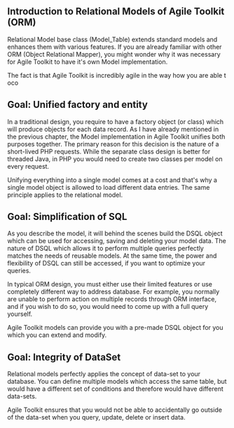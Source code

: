 ## Introduction to Relational Models of Agile Toolkit (ORM)

Relational Model base class (Model_Table) extends standard models and enhances them with various features. If you are already familiar with other ORM (Object Relational Mapper), you might wonder why it was necessary for Agile Toolkit to have it's own Model implementation.The fact is that Agile Toolkit is incredibly agile in the way how you are able t oco## Goal: Unified factory and entity	
In a traditional design, you require to have a factory object (or class) which will produce objects for each data record. As I have already mentioned in the previous chapter, the Model implementation in Agile Toolkit unifies both purposes together. The primary reason for this decision is the nature of a short-lived PHP requests. While the separate class design is better for threaded Java, in PHP you would need to create two classes per model on every request.Unifying everything into a single model comes at a cost and that's why a single model object is allowed to load different data entries. The same principle applies to the relational model. ## Goal: Simplification of SQL	 As you describe the model, it will behind the scenes build the DSQL object which can be used for accessing, saving and deleting your model data. The nature of DSQL which allows it to perform multiple queries perfectly matches the needs of reusable models. At the same time, the power and flexibility of DSQL can still be accessed, if you want to optimize your queries.In typical ORM design, you must either use their limited features or use completely different way to address database. For example, you normally are unable to perform action on multiple records through ORM interface, and if you wish to do so, you would need to come up with a full query yourself.Agile Toolkit models can provide you with a pre-made DSQL object for you which you can extend and modify.## Goal: Integrity of DataSet	
Relational models perfectly applies the concept of data-set to your database. You can define multiple models which access the same table, but would have a different set of conditions and therefore would have different data-sets.Agile Toolkit ensures that you would not be able to accidentally go outside of the data-set when you query, update, delete or insert data.